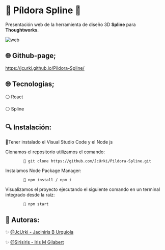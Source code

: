 # 💊 Píldora Spline 💊

Presentación web de la herramienta de diseño 3D **Spline** para **Thoughtworks**.

![web](https://media.giphy.com/media/6mVNkeNh54jo1Z1xXj/giphy.gif)

## 🌐 Github-page;

https://jcurki.github.io/Pildora-Spline/

## 🌐 Tecnologías;

⚪ React

⚪ Spline

## 🔍 Instalación:

📌Tener instalado el Visual Studio Code y el Node js
    
Clonamos el repositorio utilizamos el comando:
      
            📂 git clone https://github.com/JcUrki/Pildora-Spline.git
            
Instalamos Node Package Manager: 
      
            📂 npm install / npm i
            
Visualizamos el proyecto ejecutando el siguiente comando en un terminal integrado desde la raíz:
      
            📂 npm start



## 🤝 Autoras:

  ✨ <a href="https://github.com/JcUrki">@JcUrki - Jaciniris B Urquiola</a></li>

  ✨ <a href="https://github.com/Sirisiris">@Sirisiris - Iris M Gilabert</a></li>
